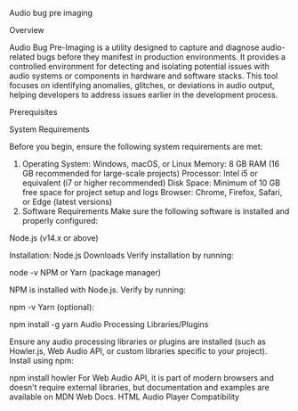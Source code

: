 Audio bug pre imaging 

Overview

Audio Bug Pre-Imaging is a utility designed to capture and diagnose audio-related bugs before they manifest in production environments. It provides a controlled environment for detecting and isolating potential issues with audio systems or components in hardware and software stacks. This tool focuses on identifying anomalies, glitches, or deviations in audio output, helping developers to address issues earlier in the development process.

Prerequisites

System Requirements

Before you begin, ensure the following system requirements are met:


1. Operating System: Windows, macOS, or Linux
Memory: 8 GB RAM (16 GB recommended for large-scale projects)
Processor: Intel i5 or equivalent (i7 or higher recommended)
Disk Space: Minimum of 10 GB free space for project setup and logs
Browser: Chrome, Firefox, Safari, or Edge (latest versions)
2. Software Requirements
Make sure the following software is installed and properly configured:

Node.js (v14.x or above)

Installation: Node.js Downloads
Verify installation by running:


node -v
NPM or Yarn (package manager)

NPM is installed with Node.js. Verify by running:


npm -v
Yarn (optional):

npm install -g yarn
Audio Processing Libraries/Plugins

Ensure any audio processing libraries or plugins are installed (such as Howler.js, Web Audio API, or custom libraries specific to your project). Install using npm:

npm install howler
For Web Audio API, it is part of modern browsers and doesn't require external libraries, but documentation and examples are available on MDN Web Docs.
HTML Audio Player Compatibility


